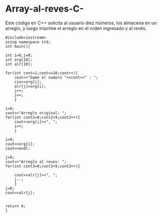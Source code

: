 # Array-al-reves-C-
Este código en C++ solicita al usuario diez números, los almacena en un arreglo, y luego imprime el arreglo en el orden ingresado y al revés.


  
  
  
    #include<iostream>
    using namespace std;
    int main(){
    
    int i=0,j=0;
    int org[10];
    int alr[10];
    
    for(int cont=1;cont<=10;cont++){
        cout<<"Dame el numero "<<cont<<" : ";
		cin>>org[i];
		alr[j]=org[i];
		j++;
		i++;        
        }
          
    i=0;  
    cout<<"Arreglo original: ";
    for(int cont2=0;cont2<9;cont2++){
        cout<<org[i]<<", ";
        i++;
        }
        
    i=9;
    cout<<org[i];
    cout<<endl;
    
    j=9;
    cout<<"Arreglo al reves: ";
    for(int cont3=0;cont3<9;cont3++){
      	
        cout<<alr[j]<<", ";
 		j--;
        }
	j=0;
	cout<<alr[j];	 
    
    
    return 0;
    }
